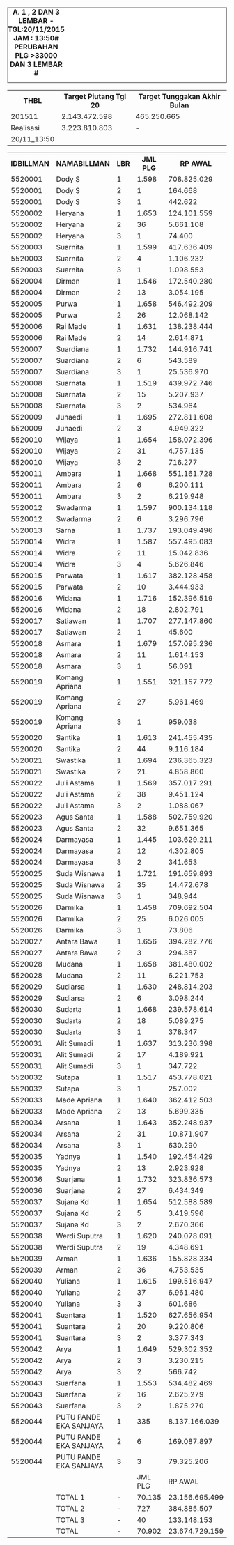 
<HTML>
<HEAD>
<META HTTP-EQUIV="Content-Type" CONTENT="text/html;charset=windows-1252">
<TITLE>MONITOR LEMBAR BILLMAN NOPEMBER 2015 - RAYON GIANYAR</TITLE> 


</HEAD>
<BODY>
<TABLE BORDER=1 BGCOLOR=#ffffff CELLSPACING=0><FONT FACE="Segoe UI" COLOR=#000000><CAPTION><B>A. 1 , 2 DAN 3 LEMBAR  - TGL:20/11/2015 JAM : 13:50# PERUBAHAN PLG >33000 DAN 3 LEMBAR #</B></CAPTION></FONT>

<table><tbody><tr><th>THBL</th><th>Target Piutang Tgl 20</th><th>Target Tunggakan Akhir Bulan</th></tr><tr><td>201511</td><td>2.143.472.598</td><td>465.250.665</td></tr><tr><td>Realisasi</td><td>3.223.810.803</td><td>-</td></tr><tr><td>20/11_13:50</td><td> </td><td> </td></tr></tbody></table>

<table><tbody><tr><th>IDBILLMAN</th><th>NAMABILLMAN</th><th>LBR</th><th> JML PLG </th><th> RP AWAL </th><th>TGL AKHIR</th><th>LBR</th><th> AKHIR PLG </th><th> AKHIR RP </th><th> - </th><th>LNS PLG</th><th>LNS RP</th><th>% LBR</th><th>% RP</th><th> - </th><th>TGL</th><th>LBR</th><th> PLG </th><th> RP </th><th> - </th><th>LNS PLG</th><th>LNS RP</th><th>% LBR</th><th>% RP</th><th> - </th><th> TGL</th><th>L</th><th> PLG </th><th> RP </th><th>SEGEL</th><th>DTNG</th><th>% LBR</th><th>% RP</th></tr><tr><td>5520001</td><td>Dody S</td><td>1</td><td> 1.598 </td><td> 708.825.029 </td><td>20/11_13:50</td><td>1</td><td>245</td><td> 51.831.748 </td><td> - </td><td> 171 </td><td> 90.549.324 </td><td>-84,67%</td><td>-92,69%</td><td> - </td><td>20/11_06:45</td><td>1</td><td> 416 </td><td> 142.381.072 </td><td> - </td><td> 123 </td><td> 43.505.571 </td><td>-73,97%</td><td>-79,91%</td><td> - </td><td>19/11_19:20</td><td>1</td><td> 539 </td><td> 185.886.643 </td><td> </td><td> </td><td>-66,27%</td><td>-73,78%</td></tr><tr><td>5520001</td><td>Dody S</td><td>2</td><td> 1 </td><td> 164.668 </td><td>20/11_13:50</td><td>2</td><td>1</td><td> 164.668 </td><td> - </td><td> - </td><td> - </td><td>0,00%</td><td>0,00%</td><td> - </td><td>20/11_06:45</td><td>2</td><td> 1 </td><td> 164.668 </td><td> - </td><td> - </td><td> - </td><td>0,00%</td><td>0,00%</td><td> - </td><td>19/11_19:20</td><td>2</td><td> 1 </td><td> 164.668 </td><td> </td><td>1</td><td>0,00%</td><td>0,00%</td></tr><tr><td>5520001</td><td>Dody S</td><td>3</td><td> 1 </td><td> 442.622 </td><td>20/11_13:50</td><td>3</td><td>1</td><td> 442.622 </td><td> - </td><td> - </td><td> - </td><td>0,00%</td><td>0,00%</td><td> - </td><td>20/11_06:45</td><td>3</td><td> 1 </td><td> 442.622 </td><td> - </td><td> - </td><td> - </td><td>0,00%</td><td>0,00%</td><td> - </td><td>19/11_19:20</td><td>3</td><td> 1 </td><td> 442.622 </td><td> </td><td> </td><td>0,00%</td><td>0,00%</td></tr><tr><td>5520002</td><td>Heryana</td><td>1</td><td> 1.653 </td><td> 124.101.559 </td><td>20/11_13:50</td><td>1</td><td>308</td><td> 26.674.521 </td><td> - </td><td> 104 </td><td> 7.490.115 </td><td>-81,37%</td><td>-78,51%</td><td> - </td><td>20/11_06:45</td><td>1</td><td> 412 </td><td> 34.164.636 </td><td> - </td><td> 8 </td><td> 533.080 </td><td>-75,08%</td><td>-72,47%</td><td> - </td><td>19/11_19:20</td><td>1</td><td> 420 </td><td> 34.697.716 </td><td> </td><td> </td><td>-74,59%</td><td>-72,04%</td></tr><tr><td>5520002</td><td>Heryana</td><td>2</td><td> 36 </td><td> 5.661.108 </td><td>20/11_13:50</td><td>2</td><td>15</td><td> 3.226.171 </td><td> - </td><td> 7 </td><td> 840.155 </td><td>-58,33%</td><td>-43,01%</td><td> - </td><td>20/11_06:45</td><td>2</td><td> 22 </td><td> 4.066.326 </td><td> - </td><td> - </td><td> - </td><td>-38,89%</td><td>-28,17%</td><td> - </td><td>19/11_19:20</td><td>2</td><td> 22 </td><td> 4.066.326 </td><td> </td><td> </td><td>-38,89%</td><td>-28,17%</td></tr><tr><td>5520002</td><td>Heryana</td><td>3</td><td> 1 </td><td> 74.400 </td><td>20/11_13:50</td><td>3</td><td>1</td><td> 74.400 </td><td> - </td><td> - </td><td> - </td><td>0,00%</td><td>0,00%</td><td> - </td><td>20/11_06:45</td><td>3</td><td> 1 </td><td> 74.400 </td><td> - </td><td> - </td><td> - </td><td>0,00%</td><td>0,00%</td><td> - </td><td>19/11_19:20</td><td>3</td><td> 1 </td><td> 74.400 </td><td> </td><td> </td><td>0,00%</td><td>0,00%</td></tr><tr><td>5520003</td><td>Suarnita</td><td>1</td><td> 1.599 </td><td> 417.636.409 </td><td>20/11_13:50</td><td>1</td><td>197</td><td> 41.053.924 </td><td> - </td><td> 65 </td><td> 24.606.827 </td><td>-87,68%</td><td>-90,17%</td><td> - </td><td>20/11_06:45</td><td>1</td><td> 262 </td><td> 65.660.751 </td><td> - </td><td> 3 </td><td> 1.804.904 </td><td>-83,61%</td><td>-84,28%</td><td> - </td><td>19/11_19:20</td><td>1</td><td> 265 </td><td> 67.465.655 </td><td> </td><td> </td><td>-83,43%</td><td>-83,85%</td></tr><tr><td>5520003</td><td>Suarnita</td><td>2</td><td> 4 </td><td> 1.106.232 </td><td>20/11_13:50</td><td>2</td><td>4</td><td> 1.106.232 </td><td> - </td><td> - </td><td> - </td><td>0,00%</td><td>0,00%</td><td> - </td><td>20/11_06:45</td><td>2</td><td> 4 </td><td> 1.106.232 </td><td> - </td><td> - </td><td> - </td><td>0,00%</td><td>0,00%</td><td> - </td><td>19/11_19:20</td><td>2</td><td> 4 </td><td> 1.106.232 </td><td> </td><td> </td><td>0,00%</td><td>0,00%</td></tr><tr><td>5520003</td><td>Suarnita</td><td>3</td><td> 1 </td><td> 1.098.553 </td><td>20/11_13:50</td><td>3</td><td>1</td><td> 1.098.553 </td><td> - </td><td> - </td><td> - </td><td>0,00%</td><td>0,00%</td><td> - </td><td>20/11_06:45</td><td>3</td><td> 1 </td><td> 1.098.553 </td><td> - </td><td> - </td><td> - </td><td>0,00%</td><td>0,00%</td><td> - </td><td>19/11_19:20</td><td>3</td><td> 1 </td><td> 1.098.553 </td><td> </td><td> </td><td>0,00%</td><td>0,00%</td></tr><tr><td>5520004</td><td>Dirman</td><td>1</td><td> 1.546 </td><td> 172.540.280 </td><td>20/11_13:50</td><td>1</td><td>128</td><td> 19.597.269 </td><td> - </td><td> 661 </td><td> 36.751.349 </td><td>-91,72%</td><td>-88,64%</td><td> - </td><td>20/11_06:45</td><td>1</td><td> 789 </td><td> 56.348.618 </td><td> - </td><td> 2 </td><td> 1.085.202 </td><td>-48,97%</td><td>-67,34%</td><td> - </td><td>19/11_19:20</td><td>1</td><td> 791 </td><td> 57.433.820 </td><td> </td><td> </td><td>-48,84%</td><td>-66,71%</td></tr><tr><td>5520004</td><td>Dirman</td><td>2</td><td> 13 </td><td> 3.054.195 </td><td>20/11_13:50</td><td>2</td><td>8</td><td> 1.405.957 </td><td> - </td><td> - </td><td> - </td><td>-38,46%</td><td>-53,97%</td><td> - </td><td>20/11_06:45</td><td>2</td><td> 8 </td><td> 1.405.957 </td><td> - </td><td> 2 </td><td> 985.244 </td><td>-38,46%</td><td>-53,97%</td><td> - </td><td>19/11_19:20</td><td>2</td><td> 10 </td><td> 2.391.201 </td><td> </td><td> </td><td>-23,08%</td><td>-21,71%</td></tr><tr><td>5520005</td><td>Purwa</td><td>1</td><td> 1.658 </td><td> 546.492.209 </td><td>20/11_13:50</td><td>1</td><td>283</td><td> 48.521.169 </td><td> - </td><td> 103 </td><td> 23.344.917 </td><td>-82,93%</td><td>-91,12%</td><td> - </td><td>20/11_06:45</td><td>1</td><td> 386 </td><td> 71.866.086 </td><td> - </td><td> 13 </td><td> 3.439.245 </td><td>-76,72%</td><td>-86,85%</td><td> - </td><td>19/11_19:20</td><td>1</td><td> 399 </td><td> 75.305.331 </td><td> </td><td> </td><td>-75,93%</td><td>-86,22%</td></tr><tr><td>5520005</td><td>Purwa</td><td>2</td><td> 26 </td><td> 12.068.142 </td><td>20/11_13:50</td><td>2</td><td>21</td><td> 11.467.449 </td><td> - </td><td> 3 </td><td> 406.697 </td><td>-19,23%</td><td>-4,98%</td><td> - </td><td>20/11_06:45</td><td>2</td><td> 24 </td><td> 11.874.146 </td><td> - </td><td> - </td><td> - </td><td>-7,69%</td><td>-1,61%</td><td> - </td><td>19/11_19:20</td><td>2</td><td> 24 </td><td> 11.874.146 </td><td> </td><td> </td><td>-7,69%</td><td>-1,61%</td></tr><tr><td>5520006</td><td>Rai Made</td><td>1</td><td> 1.631 </td><td> 138.238.444 </td><td>20/11_13:50</td><td>1</td><td>295</td><td> 24.147.693 </td><td> - </td><td> 231 </td><td> 13.084.335 </td><td>-81,91%</td><td>-82,53%</td><td> - </td><td>20/11_06:45</td><td>1</td><td> 526 </td><td> 37.232.028 </td><td> - </td><td> 6 </td><td> 1.226.435 </td><td>-67,75%</td><td>-73,07%</td><td> - </td><td>19/11_19:20</td><td>1</td><td> 532 </td><td> 38.458.463 </td><td> </td><td> </td><td>-67,38%</td><td>-72,18%</td></tr><tr><td>5520006</td><td>Rai Made</td><td>2</td><td> 14 </td><td> 2.614.871 </td><td>20/11_13:50</td><td>2</td><td>8</td><td> 1.358.360 </td><td> - </td><td> 5 </td><td> 1.212.627 </td><td>-42,86%</td><td>-48,05%</td><td> - </td><td>20/11_06:45</td><td>2</td><td> 13 </td><td> 2.570.987 </td><td> - </td><td> - </td><td> - </td><td>-7,14%</td><td>-1,68%</td><td> - </td><td>19/11_19:20</td><td>2</td><td> 13 </td><td> 2.570.987 </td><td> </td><td> </td><td>-7,14%</td><td>-1,68%</td></tr><tr><td>5520007</td><td>Suardiana</td><td>1</td><td> 1.732 </td><td> 144.916.741 </td><td>20/11_13:50</td><td>1</td><td>294</td><td> 27.406.854 </td><td> - </td><td> 227 </td><td> 24.799.491 </td><td>-83,03%</td><td>-81,09%</td><td> - </td><td>20/11_06:45</td><td>1</td><td> 521 </td><td> 52.206.345 </td><td> - </td><td> 5 </td><td> 356.318 </td><td>-69,92%</td><td>-63,97%</td><td> - </td><td>19/11_19:20</td><td>1</td><td> 526 </td><td> 52.562.663 </td><td> </td><td> </td><td>-69,63%</td><td>-63,73%</td></tr><tr><td>5520007</td><td>Suardiana</td><td>2</td><td> 6 </td><td> 543.589 </td><td>20/11_13:50</td><td>2</td><td>3</td><td> 280.008 </td><td> - </td><td> - </td><td> - </td><td>-50,00%</td><td>-48,49%</td><td> - </td><td>20/11_06:45</td><td>2</td><td> 3 </td><td> 280.008 </td><td> - </td><td> - </td><td> - </td><td>-50,00%</td><td>-48,49%</td><td> - </td><td>19/11_19:20</td><td>2</td><td> 3 </td><td> 280.008 </td><td> </td><td>3</td><td>-50,00%</td><td>-48,49%</td></tr><tr><td>5520007</td><td>Suardiana</td><td>3</td><td> 1 </td><td> 25.536.970 </td><td>20/11_13:50</td><td>3</td><td>1</td><td> 25.536.970 </td><td> - </td><td> - </td><td> - </td><td>0,00%</td><td>0,00%</td><td> - </td><td>20/11_06:45</td><td>3</td><td> 1 </td><td> 25.536.970 </td><td> - </td><td> - </td><td> - </td><td>0,00%</td><td>0,00%</td><td> - </td><td>19/11_19:20</td><td>3</td><td> 1 </td><td> 25.536.970 </td><td> </td><td> </td><td>0,00%</td><td>0,00%</td></tr><tr><td>5520008</td><td>Suarnata</td><td>1</td><td> 1.519 </td><td> 439.972.746 </td><td>20/11_13:50</td><td>1</td><td>243</td><td> 78.067.731 </td><td> - </td><td> 74 </td><td> 13.980.294 </td><td>-84,00%</td><td>-82,26%</td><td> - </td><td>20/11_06:45</td><td>1</td><td> 317 </td><td> 92.048.025 </td><td> - </td><td> 12 </td><td> 12.474.453 </td><td>-79,13%</td><td>-79,08%</td><td> - </td><td>19/11_19:20</td><td>1</td><td> 329 </td><td> 104.522.478 </td><td> </td><td> </td><td>-78,34%</td><td>-76,24%</td></tr><tr><td>5520008</td><td>Suarnata</td><td>2</td><td> 15 </td><td> 5.207.937 </td><td>20/11_13:50</td><td>2</td><td>9</td><td> 3.582.291 </td><td> - </td><td> 4 </td><td> 1.306.808 </td><td>-40,00%</td><td>-31,21%</td><td> - </td><td>20/11_06:45</td><td>2</td><td> 13 </td><td> 4.889.099 </td><td> - </td><td> - </td><td> - </td><td>-13,33%</td><td>-6,12%</td><td> - </td><td>19/11_19:20</td><td>2</td><td> 13 </td><td> 4.889.099 </td><td> </td><td>4</td><td>-13,33%</td><td>-6,12%</td></tr><tr><td>5520008</td><td>Suarnata</td><td>3</td><td> 2 </td><td> 534.964 </td><td>20/11_13:50</td><td>3</td><td>2</td><td> 534.964 </td><td> - </td><td> - </td><td> - </td><td>0,00%</td><td>0,00%</td><td> - </td><td>20/11_06:45</td><td>3</td><td> 2 </td><td> 534.964 </td><td> - </td><td> - </td><td> - </td><td>0,00%</td><td>0,00%</td><td> - </td><td>19/11_19:20</td><td>3</td><td> 2 </td><td> 534.964 </td><td> </td><td> </td><td>0,00%</td><td>0,00%</td></tr><tr><td>5520009</td><td>Junaedi</td><td>1</td><td> 1.695 </td><td> 272.811.608 </td><td>20/11_13:50</td><td>1</td><td>341</td><td> 61.770.753 </td><td> - </td><td> 218 </td><td> 31.373.555 </td><td>-79,88%</td><td>-77,36%</td><td> - </td><td>20/11_06:45</td><td>1</td><td> 559 </td><td> 93.144.308 </td><td> - </td><td> 11 </td><td> 1.359.470 </td><td>-67,02%</td><td>-65,86%</td><td> - </td><td>19/11_19:20</td><td>1</td><td> 570 </td><td> 94.503.778 </td><td> </td><td> </td><td>-66,37%</td><td>-65,36%</td></tr><tr><td>5520009</td><td>Junaedi</td><td>2</td><td> 3 </td><td> 4.949.322 </td><td>20/11_13:50</td><td>2</td><td>3</td><td> 4.949.322 </td><td> - </td><td> - </td><td> - </td><td>0,00%</td><td>0,00%</td><td> - </td><td>20/11_06:45</td><td>2</td><td> 3 </td><td> 4.949.322 </td><td> - </td><td> - </td><td> - </td><td>0,00%</td><td>0,00%</td><td> - </td><td>19/11_19:20</td><td>2</td><td> 3 </td><td> 4.949.322 </td><td> </td><td> </td><td>0,00%</td><td>0,00%</td></tr><tr><td>5520010</td><td>Wijaya</td><td>1</td><td> 1.654 </td><td> 158.072.396 </td><td>20/11_13:50</td><td>1</td><td>444</td><td> 32.913.666 </td><td> - </td><td> 206 </td><td> 13.534.774 </td><td>-73,16%</td><td>-79,18%</td><td> - </td><td>20/11_06:45</td><td>1</td><td> 650 </td><td> 46.448.440 </td><td> - </td><td> 21 </td><td> 792.333 </td><td>-60,70%</td><td>-70,62%</td><td> - </td><td>19/11_19:20</td><td>1</td><td> 671 </td><td> 47.240.773 </td><td> </td><td> </td><td>-59,43%</td><td>-70,11%</td></tr><tr><td>5520010</td><td>Wijaya</td><td>2</td><td> 31 </td><td> 4.757.135 </td><td>20/11_13:50</td><td>2</td><td>24</td><td> 3.931.157 </td><td> - </td><td> 4 </td><td> 280.857 </td><td>-22,58%</td><td>-17,36%</td><td> - </td><td>20/11_06:45</td><td>2</td><td> 28 </td><td> 4.212.014 </td><td> - </td><td> - </td><td> - </td><td>-9,68%</td><td>-11,46%</td><td> - </td><td>19/11_19:20</td><td>2</td><td> 28 </td><td> 4.212.014 </td><td> </td><td> </td><td>-9,68%</td><td>-11,46%</td></tr><tr><td>5520010</td><td>Wijaya</td><td>3</td><td> 2 </td><td> 716.277 </td><td>20/11_13:50</td><td>3</td><td>1</td><td> 93.705 </td><td> - </td><td> - </td><td> - </td><td>-50,00%</td><td>-86,92%</td><td> - </td><td>20/11_06:45</td><td>3</td><td> 1 </td><td> 93.705 </td><td> - </td><td> - </td><td> - </td><td>-50,00%</td><td>-86,92%</td><td> - </td><td>19/11_19:20</td><td>3</td><td> 1 </td><td> 93.705 </td><td> </td><td> </td><td>-50,00%</td><td>-86,92%</td></tr><tr><td>5520011</td><td>Ambara</td><td>1</td><td> 1.668 </td><td> 551.161.728 </td><td>20/11_13:50</td><td>1</td><td>446</td><td> 77.388.991 </td><td> - </td><td> 130 </td><td> 39.744.466 </td><td>-73,26%</td><td>-85,96%</td><td> - </td><td>20/11_06:45</td><td>1</td><td> 576 </td><td> 117.133.457 </td><td> - </td><td> 21 </td><td> 23.820.862 </td><td>-65,47%</td><td>-78,75%</td><td> - </td><td>19/11_19:20</td><td>1</td><td> 597 </td><td> 140.954.319 </td><td> </td><td> </td><td>-64,21%</td><td>-74,43%</td></tr><tr><td>5520011</td><td>Ambara</td><td>2</td><td> 6 </td><td> 6.200.111 </td><td>20/11_13:50</td><td>2</td><td>6</td><td> 6.200.111 </td><td> - </td><td> - </td><td> - </td><td>0,00%</td><td>0,00%</td><td> - </td><td>20/11_06:45</td><td>2</td><td> 6 </td><td> 6.200.111 </td><td> - </td><td> - </td><td> - </td><td>0,00%</td><td>0,00%</td><td> - </td><td>19/11_19:20</td><td>2</td><td> 6 </td><td> 6.200.111 </td><td> </td><td>5</td><td>0,00%</td><td>0,00%</td></tr><tr><td>5520011</td><td>Ambara</td><td>3</td><td> 2 </td><td> 6.219.948 </td><td>20/11_13:50</td><td>3</td><td>2</td><td> 6.219.948 </td><td> - </td><td> - </td><td> - </td><td>0,00%</td><td>0,00%</td><td> - </td><td>20/11_06:45</td><td>3</td><td> 2 </td><td> 6.219.948 </td><td> - </td><td> - </td><td> - </td><td>0,00%</td><td>0,00%</td><td> - </td><td>19/11_19:20</td><td>3</td><td> 2 </td><td> 6.219.948 </td><td> </td><td> </td><td>0,00%</td><td>0,00%</td></tr><tr><td>5520012</td><td>Swadarma</td><td>1</td><td> 1.597 </td><td> 900.134.118 </td><td>20/11_13:50</td><td>1</td><td>225</td><td> 121.379.131 </td><td> - </td><td> 134 </td><td> 71.815.710 </td><td>-85,91%</td><td>-86,52%</td><td> - </td><td>20/11_06:45</td><td>1</td><td> 359 </td><td> 193.194.841 </td><td> - </td><td> 9 </td><td> 3.107.432 </td><td>-77,52%</td><td>-78,54%</td><td> - </td><td>19/11_19:20</td><td>1</td><td> 368 </td><td> 196.302.273 </td><td> </td><td> </td><td>-76,96%</td><td>-78,19%</td></tr><tr><td>5520012</td><td>Swadarma</td><td>2</td><td> 6 </td><td> 3.296.796 </td><td>20/11_13:50</td><td>2</td><td>5</td><td> 3.176.286 </td><td> - </td><td> - </td><td> - </td><td>-16,67%</td><td>-3,66%</td><td> - </td><td>20/11_06:45</td><td>2</td><td> 5 </td><td> 3.176.286 </td><td> - </td><td> - </td><td> - </td><td>-16,67%</td><td>-3,66%</td><td> - </td><td>19/11_19:20</td><td>2</td><td> 5 </td><td> 3.176.286 </td><td>1</td><td>4</td><td>-16,67%</td><td>-3,66%</td></tr><tr><td>5520013</td><td>Sarna</td><td>1</td><td> 1.737 </td><td> 193.049.496 </td><td>20/11_13:50</td><td>1</td><td>273</td><td> 34.549.188 </td><td> - </td><td> 163 </td><td> 19.592.689 </td><td>-84,28%</td><td>-82,10%</td><td> - </td><td>20/11_06:45</td><td>1</td><td> 436 </td><td> 54.141.877 </td><td> - </td><td> 12 </td><td> 936.597 </td><td>-74,90%</td><td>-71,95%</td><td> - </td><td>19/11_19:20</td><td>1</td><td> 448 </td><td> 55.078.474 </td><td> </td><td> </td><td>-74,21%</td><td>-71,47%</td></tr><tr><td>5520014</td><td>Widra</td><td>1</td><td> 1.587 </td><td> 557.495.083 </td><td>20/11_13:50</td><td>1</td><td>450</td><td> 113.650.219 </td><td> - </td><td> 108 </td><td> 48.704.731 </td><td>-71,64%</td><td>-79,61%</td><td> - </td><td>20/11_06:45</td><td>1</td><td> 558 </td><td> 162.354.950 </td><td> - </td><td> 17 </td><td> 28.612.497 </td><td>-64,84%</td><td>-70,88%</td><td> - </td><td>19/11_19:20</td><td>1</td><td> 575 </td><td> 190.967.447 </td><td> </td><td> </td><td>-63,77%</td><td>-65,75%</td></tr><tr><td>5520014</td><td>Widra</td><td>2</td><td> 11 </td><td> 15.042.836 </td><td>20/11_13:50</td><td>2</td><td>11</td><td> 15.042.836 </td><td> - </td><td> - </td><td> - </td><td>0,00%</td><td>0,00%</td><td> - </td><td>20/11_06:45</td><td>2</td><td> 11 </td><td> 15.042.836 </td><td> - </td><td> - </td><td> - </td><td>0,00%</td><td>0,00%</td><td> - </td><td>19/11_19:20</td><td>2</td><td> 11 </td><td> 15.042.836 </td><td> </td><td> </td><td>0,00%</td><td>0,00%</td></tr><tr><td>5520014</td><td>Widra</td><td>3</td><td> 4 </td><td> 5.626.846 </td><td>20/11_13:50</td><td>3</td><td>2</td><td> 1.780.428 </td><td> - </td><td> 1 </td><td> 3.519.320 </td><td>-50,00%</td><td>-68,36%</td><td> - </td><td>20/11_06:45</td><td>3</td><td> 3 </td><td> 5.299.748 </td><td> - </td><td> - </td><td> - </td><td>-25,00%</td><td>-5,81%</td><td> - </td><td>19/11_19:20</td><td>3</td><td> 3 </td><td> 5.299.748 </td><td> </td><td> </td><td>-25,00%</td><td>-5,81%</td></tr><tr><td>5520015</td><td>Parwata</td><td>1</td><td> 1.617 </td><td> 382.128.458 </td><td>20/11_13:50</td><td>1</td><td>299</td><td> 64.561.993 </td><td> - </td><td> 113 </td><td> 25.054.307 </td><td>-81,51%</td><td>-83,10%</td><td> - </td><td>20/11_06:45</td><td>1</td><td> 412 </td><td> 89.616.300 </td><td> - </td><td> 6 </td><td> 6.029.535 </td><td>-74,52%</td><td>-76,55%</td><td> - </td><td>19/11_19:20</td><td>1</td><td> 418 </td><td> 95.645.835 </td><td> </td><td> </td><td>-74,15%</td><td>-74,97%</td></tr><tr><td>5520015</td><td>Parwata</td><td>2</td><td> 10 </td><td> 3.444.933 </td><td>20/11_13:50</td><td>2</td><td>7</td><td> 3.041.502 </td><td> - </td><td> 1 </td><td> 199.909 </td><td>-30,00%</td><td>-11,71%</td><td> - </td><td>20/11_06:45</td><td>2</td><td> 8 </td><td> 3.241.411 </td><td> - </td><td> - </td><td> - </td><td>-20,00%</td><td>-5,91%</td><td> - </td><td>19/11_19:20</td><td>2</td><td> 8 </td><td> 3.241.411 </td><td> </td><td> </td><td>-20,00%</td><td>-5,91%</td></tr><tr><td>5520016</td><td>Widana</td><td>1</td><td> 1.716 </td><td> 152.396.519 </td><td>20/11_13:50</td><td>1</td><td>315</td><td> 24.123.669 </td><td> - </td><td> 275 </td><td> 18.425.773 </td><td>-81,64%</td><td>-84,17%</td><td> - </td><td>20/11_06:45</td><td>1</td><td> 590 </td><td> 42.549.442 </td><td> - </td><td> - </td><td> - </td><td>-65,62%</td><td>-72,08%</td><td> - </td><td>19/11_19:20</td><td>1</td><td> 590 </td><td> 42.549.442 </td><td> </td><td> </td><td>-65,62%</td><td>-72,08%</td></tr><tr><td>5520016</td><td>Widana</td><td>2</td><td> 18 </td><td> 2.802.791 </td><td>20/11_13:50</td><td>2</td><td>13</td><td> 1.562.983 </td><td> - </td><td> 3 </td><td> 1.120.854 </td><td>-27,78%</td><td>-44,23%</td><td> - </td><td>20/11_06:45</td><td>2</td><td> 16 </td><td> 2.683.837 </td><td> - </td><td> - </td><td> - </td><td>-11,11%</td><td>-4,24%</td><td> - </td><td>19/11_19:20</td><td>2</td><td> 16 </td><td> 2.683.837 </td><td> </td><td>3</td><td>-11,11%</td><td>-4,24%</td></tr><tr><td>5520017</td><td>Satiawan</td><td>1</td><td> 1.707 </td><td> 277.147.860 </td><td>20/11_13:50</td><td>1</td><td>190</td><td> 39.163.945 </td><td> - </td><td> 326 </td><td> 47.069.864 </td><td>-88,87%</td><td>-85,87%</td><td> - </td><td>20/11_06:45</td><td>1</td><td> 516 </td><td> 86.233.809 </td><td> - </td><td> 9 </td><td> 18.993.486 </td><td>-69,77%</td><td>-68,89%</td><td> - </td><td>19/11_19:20</td><td>1</td><td> 525 </td><td> 105.227.295 </td><td> </td><td> </td><td>-69,24%</td><td>-62,03%</td></tr><tr><td>5520017</td><td>Satiawan</td><td>2</td><td> 1 </td><td> 45.600 </td><td>20/11_13:50</td><td>2</td><td>1</td><td> 45.600 </td><td> - </td><td> - </td><td> - </td><td>0,00%</td><td>0,00%</td><td> - </td><td>20/11_06:45</td><td>2</td><td> 1 </td><td> 45.600 </td><td> - </td><td> - </td><td> - </td><td>0,00%</td><td>0,00%</td><td> - </td><td>19/11_19:20</td><td>2</td><td> 1 </td><td> 45.600 </td><td> </td><td>1</td><td>0,00%</td><td>0,00%</td></tr><tr><td>5520018</td><td>Asmara</td><td>1</td><td> 1.679 </td><td> 157.095.236 </td><td>20/11_13:50</td><td>1</td><td>292</td><td> 30.253.683 </td><td> - </td><td> 128 </td><td> 11.697.847 </td><td>-82,61%</td><td>-80,74%</td><td> - </td><td>20/11_06:45</td><td>1</td><td> 420 </td><td> 41.951.530 </td><td> - </td><td> 1 </td><td> 61.017 </td><td>-74,99%</td><td>-73,30%</td><td> - </td><td>19/11_19:20</td><td>1</td><td> 421 </td><td> 42.012.547 </td><td> </td><td> </td><td>-74,93%</td><td>-73,26%</td></tr><tr><td>5520018</td><td>Asmara</td><td>2</td><td> 11 </td><td> 1.614.153 </td><td>20/11_13:50</td><td>2</td><td>6</td><td> 651.953 </td><td> - </td><td> - </td><td> - </td><td>-45,45%</td><td>-59,61%</td><td> - </td><td>20/11_06:45</td><td>2</td><td> 6 </td><td> 651.953 </td><td> - </td><td> - </td><td> - </td><td>-45,45%</td><td>-59,61%</td><td> - </td><td>19/11_19:20</td><td>2</td><td> 6 </td><td> 651.953 </td><td> </td><td> </td><td>-45,45%</td><td>-59,61%</td></tr><tr><td>5520018</td><td>Asmara</td><td>3</td><td> 1 </td><td> 56.091 </td><td>20/11_13:50</td><td>3</td><td>1</td><td> 56.091 </td><td> - </td><td> - </td><td> - </td><td>0,00%</td><td>0,00%</td><td> - </td><td>20/11_06:45</td><td>3</td><td> 1 </td><td> 56.091 </td><td> - </td><td> - </td><td> - </td><td>0,00%</td><td>0,00%</td><td> - </td><td>19/11_19:20</td><td>3</td><td> 1 </td><td> 56.091 </td><td> </td><td> </td><td>0,00%</td><td>0,00%</td></tr><tr><td>5520019</td><td>Komang Apriana</td><td>1</td><td> 1.551 </td><td> 321.157.772 </td><td>20/11_13:50</td><td>1</td><td>376</td><td> 97.424.809 </td><td> - </td><td> 122 </td><td> 32.484.944 </td><td>-75,76%</td><td>-69,66%</td><td> - </td><td>20/11_06:45</td><td>1</td><td> 498 </td><td> 129.909.753 </td><td> - </td><td> 7 </td><td> 450.649 </td><td>-67,89%</td><td>-59,55%</td><td> - </td><td>19/11_19:20</td><td>1</td><td> 505 </td><td> 130.360.402 </td><td> </td><td> </td><td>-67,44%</td><td>-59,41%</td></tr><tr><td>5520019</td><td>Komang Apriana</td><td>2</td><td> 27 </td><td> 5.961.469 </td><td>20/11_13:50</td><td>2</td><td>16</td><td> 4.298.057 </td><td> - </td><td> 6 </td><td> 832.532 </td><td>-40,74%</td><td>-27,90%</td><td> - </td><td>20/11_06:45</td><td>2</td><td> 22 </td><td> 5.130.589 </td><td> - </td><td> - </td><td> - </td><td>-18,52%</td><td>-13,94%</td><td> - </td><td>19/11_19:20</td><td>2</td><td> 22 </td><td> 5.130.589 </td><td> </td><td> </td><td>-18,52%</td><td>-13,94%</td></tr><tr><td>5520019</td><td>Komang Apriana</td><td>3</td><td> 1 </td><td> 959.038 </td><td>20/11_13:50</td><td>3</td><td>1</td><td> 959.038 </td><td> - </td><td> - </td><td> - </td><td>0,00%</td><td>0,00%</td><td> - </td><td>20/11_06:45</td><td>3</td><td> 1 </td><td> 959.038 </td><td> - </td><td> - </td><td> - </td><td>0,00%</td><td>0,00%</td><td> - </td><td>19/11_19:20</td><td>3</td><td> 1 </td><td> 959.038 </td><td> </td><td> </td><td>0,00%</td><td>0,00%</td></tr><tr><td>5520020</td><td>Santika</td><td>1</td><td> 1.613 </td><td> 241.455.435 </td><td>20/11_13:50</td><td>1</td><td>312</td><td> 42.547.112 </td><td> - </td><td> 139 </td><td> 24.085.683 </td><td>-80,66%</td><td>-82,38%</td><td> - </td><td>20/11_06:45</td><td>1</td><td> 451 </td><td> 66.632.795 </td><td> - </td><td> 5 </td><td> 1.542.214 </td><td>-72,04%</td><td>-72,40%</td><td> - </td><td>19/11_19:20</td><td>1</td><td> 456 </td><td> 68.175.009 </td><td> </td><td> </td><td>-71,73%</td><td>-71,76%</td></tr><tr><td>5520020</td><td>Santika</td><td>2</td><td> 44 </td><td> 9.116.184 </td><td>20/11_13:50</td><td>2</td><td>31</td><td> 6.661.085 </td><td> - </td><td> 11 </td><td> 1.985.861 </td><td>-29,55%</td><td>-26,93%</td><td> - </td><td>20/11_06:45</td><td>2</td><td> 42 </td><td> 8.646.946 </td><td> - </td><td> - </td><td> - </td><td>-4,55%</td><td>-5,15%</td><td> - </td><td>19/11_19:20</td><td>2</td><td> 42 </td><td> 8.646.946 </td><td> </td><td> </td><td>-4,55%</td><td>-5,15%</td></tr><tr><td>5520021</td><td>Swastika</td><td>1</td><td> 1.694 </td><td> 236.365.323 </td><td>20/11_13:50</td><td>1</td><td>241</td><td> 31.183.051 </td><td> - </td><td> 126 </td><td> 18.282.987 </td><td>-85,77%</td><td>-86,81%</td><td> - </td><td>20/11_06:45</td><td>1</td><td> 367 </td><td> 49.466.038 </td><td> - </td><td> 7 </td><td> 1.149.764 </td><td>-78,34%</td><td>-79,07%</td><td> - </td><td>19/11_19:20</td><td>1</td><td> 374 </td><td> 50.615.802 </td><td> </td><td> </td><td>-77,92%</td><td>-78,59%</td></tr><tr><td>5520021</td><td>Swastika</td><td>2</td><td> 21 </td><td> 4.858.860 </td><td>20/11_13:50</td><td>2</td><td>17</td><td> 4.155.711 </td><td> - </td><td> 2 </td><td> 523.310 </td><td>-19,05%</td><td>-14,47%</td><td> - </td><td>20/11_06:45</td><td>2</td><td> 19 </td><td> 4.679.021 </td><td> - </td><td> - </td><td> - </td><td>-9,52%</td><td>-3,70%</td><td> - </td><td>19/11_19:20</td><td>2</td><td> 19 </td><td> 4.679.021 </td><td> </td><td> </td><td>-9,52%</td><td>-3,70%</td></tr><tr><td>5520022</td><td>Juli Astama</td><td>1</td><td> 1.569 </td><td> 357.017.291 </td><td>20/11_13:50</td><td>1</td><td>379</td><td> 48.453.678 </td><td> - </td><td> 219 </td><td> 57.882.721 </td><td>-75,84%</td><td>-86,43%</td><td> - </td><td>20/11_06:45</td><td>1</td><td> 598 </td><td> 106.336.399 </td><td> - </td><td> 12 </td><td> 30.080.482 </td><td>-61,89%</td><td>-70,22%</td><td> - </td><td>19/11_19:20</td><td>1</td><td> 610 </td><td> 136.416.881 </td><td> </td><td> </td><td>-61,12%</td><td>-61,79%</td></tr><tr><td>5520022</td><td>Juli Astama</td><td>2</td><td> 38 </td><td> 9.451.124 </td><td>20/11_13:50</td><td>2</td><td>22</td><td> 6.905.037 </td><td> - </td><td> 9 </td><td> 910.457 </td><td>-42,11%</td><td>-26,94%</td><td> - </td><td>20/11_06:45</td><td>2</td><td> 31 </td><td> 7.815.494 </td><td> - </td><td> - </td><td> - </td><td>-18,42%</td><td>-17,31%</td><td> - </td><td>19/11_19:20</td><td>2</td><td> 31 </td><td> 7.815.494 </td><td> </td><td> </td><td>-18,42%</td><td>-17,31%</td></tr><tr><td>5520022</td><td>Juli Astama</td><td>3</td><td> 2 </td><td> 1.088.067 </td><td>20/11_13:50</td><td>3</td><td>2</td><td> 1.088.067 </td><td> - </td><td> - </td><td> - </td><td>0,00%</td><td>0,00%</td><td> - </td><td>20/11_06:45</td><td>3</td><td> 2 </td><td> 1.088.067 </td><td> - </td><td> - </td><td> - </td><td>0,00%</td><td>0,00%</td><td> - </td><td>19/11_19:20</td><td>3</td><td> 2 </td><td> 1.088.067 </td><td> </td><td> </td><td>0,00%</td><td>0,00%</td></tr><tr><td>5520023</td><td>Agus Santa</td><td>1</td><td> 1.588 </td><td> 502.759.920 </td><td>20/11_13:50</td><td>1</td><td>398</td><td> 65.102.434 </td><td> - </td><td> 101 </td><td> 71.435.341 </td><td>-74,94%</td><td>-87,05%</td><td> - </td><td>20/11_06:45</td><td>1</td><td> 499 </td><td> 136.537.775 </td><td> - </td><td> 22 </td><td> 12.202.856 </td><td>-68,58%</td><td>-72,84%</td><td> - </td><td>19/11_19:20</td><td>1</td><td> 521 </td><td> 148.740.631 </td><td> </td><td> </td><td>-67,19%</td><td>-70,42%</td></tr><tr><td>5520023</td><td>Agus Santa</td><td>2</td><td> 32 </td><td> 9.651.365 </td><td>20/11_13:50</td><td>2</td><td>22</td><td> 7.466.729 </td><td> - </td><td> 3 </td><td> 416.957 </td><td>-31,25%</td><td>-22,64%</td><td> - </td><td>20/11_06:45</td><td>2</td><td> 25 </td><td> 7.883.686 </td><td> - </td><td> - </td><td> - </td><td>-21,88%</td><td>-18,32%</td><td> - </td><td>19/11_19:20</td><td>2</td><td> 25 </td><td> 7.883.686 </td><td>12</td><td>9</td><td>-21,88%</td><td>-18,32%</td></tr><tr><td>5520024</td><td>Darmayasa</td><td>1</td><td> 1.445 </td><td> 103.629.211 </td><td>20/11_13:50</td><td>1</td><td>492</td><td> 36.041.504 </td><td> - </td><td> 202 </td><td> 12.823.124 </td><td>-65,95%</td><td>-65,22%</td><td> - </td><td>20/11_06:45</td><td>1</td><td> 694 </td><td> 48.864.628 </td><td> - </td><td> 16 </td><td> 1.323.865 </td><td>-51,97%</td><td>-52,85%</td><td> - </td><td>19/11_19:20</td><td>1</td><td> 710 </td><td> 50.188.493 </td><td> </td><td> </td><td>-50,87%</td><td>-51,57%</td></tr><tr><td>5520024</td><td>Darmayasa</td><td>2</td><td> 12 </td><td> 4.302.805 </td><td>20/11_13:50</td><td>2</td><td>4</td><td> 439.802 </td><td> - </td><td> - </td><td> - </td><td>-66,67%</td><td>-89,78%</td><td> - </td><td>20/11_06:45</td><td>2</td><td> 4 </td><td> 439.802 </td><td> - </td><td> 2 </td><td> 406.621 </td><td>-66,67%</td><td>-89,78%</td><td> - </td><td>19/11_19:20</td><td>2</td><td> 6 </td><td> 846.423 </td><td> </td><td> </td><td>-50,00%</td><td>-80,33%</td></tr><tr><td>5520024</td><td>Darmayasa</td><td>3</td><td> 2 </td><td> 341.653 </td><td>20/11_13:50</td><td>3</td><td>1</td><td> 125.633 </td><td> - </td><td> - </td><td> - </td><td>-50,00%</td><td>-63,23%</td><td> - </td><td>20/11_06:45</td><td>3</td><td> 1 </td><td> 125.633 </td><td> - </td><td> - </td><td> - </td><td>-50,00%</td><td>-63,23%</td><td> - </td><td>19/11_19:20</td><td>3</td><td> 1 </td><td> 125.633 </td><td> </td><td> </td><td>-50,00%</td><td>-63,23%</td></tr><tr><td>5520025</td><td>Suda Wisnawa</td><td>1</td><td> 1.721 </td><td> 191.659.893 </td><td>20/11_13:50</td><td>1</td><td>457</td><td> 40.411.641 </td><td> - </td><td> 129 </td><td> 17.721.976 </td><td>-73,45%</td><td>-78,91%</td><td> - </td><td>20/11_06:45</td><td>1</td><td> 586 </td><td> 58.133.617 </td><td> - </td><td> - </td><td> - </td><td>-65,95%</td><td>-69,67%</td><td> - </td><td>19/11_19:20</td><td>1</td><td> 586 </td><td> 58.133.617 </td><td> </td><td> </td><td>-65,95%</td><td>-69,67%</td></tr><tr><td>5520025</td><td>Suda Wisnawa</td><td>2</td><td> 35 </td><td> 14.472.678 </td><td>20/11_13:50</td><td>2</td><td>32</td><td> 13.904.280 </td><td> - </td><td> 2 </td><td> 374.616 </td><td>-8,57%</td><td>-3,93%</td><td> - </td><td>20/11_06:45</td><td>2</td><td> 34 </td><td> 14.278.896 </td><td> - </td><td> - </td><td> - </td><td>-2,86%</td><td>-1,34%</td><td> - </td><td>19/11_19:20</td><td>2</td><td> 34 </td><td> 14.278.896 </td><td> </td><td> </td><td>-2,86%</td><td>-1,34%</td></tr><tr><td>5520025</td><td>Suda Wisnawa</td><td>3</td><td> 1 </td><td> 348.944 </td><td>20/11_13:50</td><td>3</td><td>1</td><td> 348.944 </td><td> - </td><td> - </td><td> - </td><td>0,00%</td><td>0,00%</td><td> - </td><td>20/11_06:45</td><td>3</td><td> 1 </td><td> 348.944 </td><td> - </td><td> - </td><td> - </td><td>0,00%</td><td>0,00%</td><td> - </td><td>19/11_19:20</td><td>3</td><td> 1 </td><td> 348.944 </td><td> </td><td> </td><td>0,00%</td><td>0,00%</td></tr><tr><td>5520026</td><td>Darmika</td><td>1</td><td> 1.458 </td><td> 709.692.504 </td><td>20/11_13:50</td><td>1</td><td>368</td><td> 84.886.911 </td><td> - </td><td> 154 </td><td> 44.697.742 </td><td>-74,76%</td><td>-88,04%</td><td> - </td><td>20/11_06:45</td><td>1</td><td> 522 </td><td> 129.584.653 </td><td> - </td><td> 7 </td><td> 7.591.018 </td><td>-64,20%</td><td>-81,74%</td><td> - </td><td>19/11_19:20</td><td>1</td><td> 529 </td><td> 137.175.671 </td><td> </td><td> </td><td>-63,72%</td><td>-80,67%</td></tr><tr><td>5520026</td><td>Darmika</td><td>2</td><td> 25 </td><td> 6.026.005 </td><td>20/11_13:50</td><td>2</td><td>21</td><td> 5.580.505 </td><td> - </td><td> 1 </td><td> 95.909 </td><td>-16,00%</td><td>-7,39%</td><td> - </td><td>20/11_06:45</td><td>2</td><td> 22 </td><td> 5.676.414 </td><td> - </td><td> - </td><td> - </td><td>-12,00%</td><td>-5,80%</td><td> - </td><td>19/11_19:20</td><td>2</td><td> 22 </td><td> 5.676.414 </td><td> </td><td> </td><td>-12,00%</td><td>-5,80%</td></tr><tr><td>5520026</td><td>Darmika</td><td>3</td><td> 1 </td><td> 73.806 </td><td>20/11_13:50</td><td>3</td><td>1</td><td> 73.806 </td><td> - </td><td> - </td><td> - </td><td>0,00%</td><td>0,00%</td><td> - </td><td>20/11_06:45</td><td>3</td><td> 1 </td><td> 73.806 </td><td> - </td><td> - </td><td> - </td><td>0,00%</td><td>0,00%</td><td> - </td><td>19/11_19:20</td><td>3</td><td> 1 </td><td> 73.806 </td><td> </td><td> </td><td>0,00%</td><td>0,00%</td></tr><tr><td>5520027</td><td>Antara Bawa</td><td>1</td><td> 1.656 </td><td> 394.282.776 </td><td>20/11_13:50</td><td>1</td><td>242</td><td> 42.002.750 </td><td> - </td><td> 164 </td><td> 29.322.772 </td><td>-85,39%</td><td>-89,35%</td><td> - </td><td>20/11_06:45</td><td>1</td><td> 406 </td><td> 71.325.522 </td><td> - </td><td> 4 </td><td> 1.589.909 </td><td>-75,48%</td><td>-81,91%</td><td> - </td><td>19/11_19:20</td><td>1</td><td> 410 </td><td> 72.915.431 </td><td> </td><td> </td><td>-75,24%</td><td>-81,51%</td></tr><tr><td>5520027</td><td>Antara Bawa</td><td>2</td><td> 3 </td><td> 294.387 </td><td>20/11_13:50</td><td>2</td><td>2</td><td> 62.490 </td><td> - </td><td> - </td><td> - </td><td>-33,33%</td><td>-78,77%</td><td> - </td><td>20/11_06:45</td><td>2</td><td> 2 </td><td> 62.490 </td><td> - </td><td> - </td><td> - </td><td>-33,33%</td><td>-78,77%</td><td> - </td><td>19/11_19:20</td><td>2</td><td> 2 </td><td> 62.490 </td><td> </td><td>2</td><td>-33,33%</td><td>-78,77%</td></tr><tr><td>5520028</td><td>Mudana</td><td>1</td><td> 1.658 </td><td> 381.480.002 </td><td>20/11_13:50</td><td>1</td><td>408</td><td> 94.752.591 </td><td> - </td><td> 137 </td><td> 29.066.404 </td><td>-75,39%</td><td>-75,16%</td><td> - </td><td>20/11_06:45</td><td>1</td><td> 545 </td><td> 123.818.995 </td><td> - </td><td> 15 </td><td> 3.721.793 </td><td>-67,13%</td><td>-67,54%</td><td> - </td><td>19/11_19:20</td><td>1</td><td> 560 </td><td> 127.540.788 </td><td> </td><td> </td><td>-66,22%</td><td>-66,57%</td></tr><tr><td>5520028</td><td>Mudana</td><td>2</td><td> 11 </td><td> 6.221.753 </td><td>20/11_13:50</td><td>2</td><td>7</td><td> 4.855.529 </td><td> - </td><td> 1 </td><td> 95.364 </td><td>-36,36%</td><td>-21,96%</td><td> - </td><td>20/11_06:45</td><td>2</td><td> 8 </td><td> 4.950.893 </td><td> - </td><td> 1 </td><td> 182.347 </td><td>-27,27%</td><td>-20,43%</td><td> - </td><td>19/11_19:20</td><td>2</td><td> 9 </td><td> 5.133.240 </td><td> </td><td>1</td><td>-18,18%</td><td>-17,50%</td></tr><tr><td>5520029</td><td>Sudiarsa</td><td>1</td><td> 1.630 </td><td> 248.814.203 </td><td>20/11_13:50</td><td>1</td><td>371</td><td> 46.565.862 </td><td> - </td><td> 113 </td><td> 27.242.911 </td><td>-77,24%</td><td>-81,28%</td><td> - </td><td>20/11_06:45</td><td>1</td><td> 484 </td><td> 73.808.773 </td><td> - </td><td> 74 </td><td> 7.121.398 </td><td>-70,31%</td><td>-70,34%</td><td> - </td><td>19/11_19:20</td><td>1</td><td> 558 </td><td> 80.930.171 </td><td> </td><td> </td><td>-65,77%</td><td>-67,47%</td></tr><tr><td>5520029</td><td>Sudiarsa</td><td>2</td><td> 6 </td><td> 3.098.244 </td><td>20/11_13:50</td><td>2</td><td>6</td><td> 3.098.244 </td><td> - </td><td> - </td><td> - </td><td>0,00%</td><td>0,00%</td><td> - </td><td>20/11_06:45</td><td>2</td><td> 6 </td><td> 3.098.244 </td><td> - </td><td> - </td><td> - </td><td>0,00%</td><td>0,00%</td><td> - </td><td>19/11_19:20</td><td>2</td><td> 6 </td><td> 3.098.244 </td><td> </td><td> </td><td>0,00%</td><td>0,00%</td></tr><tr><td>5520030</td><td>Sudarta</td><td>1</td><td> 1.668 </td><td> 239.578.614 </td><td>20/11_13:50</td><td>1</td><td>312</td><td> 47.885.241 </td><td> - </td><td> 78 </td><td> 14.544.775 </td><td>-81,29%</td><td>-80,01%</td><td> - </td><td>20/11_06:45</td><td>1</td><td> 390 </td><td> 62.430.016 </td><td> - </td><td> 10 </td><td> 2.145.182 </td><td>-76,62%</td><td>-73,94%</td><td> - </td><td>19/11_19:20</td><td>1</td><td> 400 </td><td> 64.575.198 </td><td> </td><td> </td><td>-76,02%</td><td>-73,05%</td></tr><tr><td>5520030</td><td>Sudarta</td><td>2</td><td> 18 </td><td> 5.089.275 </td><td>20/11_13:50</td><td>2</td><td>13</td><td> 4.286.137 </td><td> - </td><td> 1 </td><td> 372.922 </td><td>-27,78%</td><td>-15,78%</td><td> - </td><td>20/11_06:45</td><td>2</td><td> 14 </td><td> 4.659.059 </td><td> - </td><td> - </td><td> - </td><td>-22,22%</td><td>-8,45%</td><td> - </td><td>19/11_19:20</td><td>2</td><td> 14 </td><td> 4.659.059 </td><td> </td><td> </td><td>-22,22%</td><td>-8,45%</td></tr><tr><td>5520030</td><td>Sudarta</td><td>3</td><td> 1 </td><td> 378.347 </td><td>20/11_13:50</td><td>3</td><td>1</td><td> 378.347 </td><td> - </td><td> - </td><td> - </td><td>0,00%</td><td>0,00%</td><td> - </td><td>20/11_06:45</td><td>3</td><td> 1 </td><td> 378.347 </td><td> - </td><td> - </td><td> - </td><td>0,00%</td><td>0,00%</td><td> - </td><td>19/11_19:20</td><td>3</td><td> 1 </td><td> 378.347 </td><td> </td><td> </td><td>0,00%</td><td>0,00%</td></tr><tr><td>5520031</td><td>Alit Sumadi</td><td>1</td><td> 1.637 </td><td> 313.236.398 </td><td>20/11_13:50</td><td>1</td><td>400</td><td> 74.156.288 </td><td> - </td><td> 118 </td><td> 21.675.774 </td><td>-75,57%</td><td>-76,33%</td><td> - </td><td>20/11_06:45</td><td>1</td><td> 518 </td><td> 95.832.062 </td><td> - </td><td> 6 </td><td> 3.126.762 </td><td>-68,36%</td><td>-69,41%</td><td> - </td><td>19/11_19:20</td><td>1</td><td> 524 </td><td> 98.958.824 </td><td> </td><td> </td><td>-67,99%</td><td>-68,41%</td></tr><tr><td>5520031</td><td>Alit Sumadi</td><td>2</td><td> 17 </td><td> 4.189.921 </td><td>20/11_13:50</td><td>2</td><td>4</td><td> 2.280.148 </td><td> - </td><td> 1 </td><td> 138.380 </td><td>-76,47%</td><td>-45,58%</td><td> - </td><td>20/11_06:45</td><td>2</td><td> 5 </td><td> 2.418.528 </td><td> - </td><td> - </td><td> - </td><td>-70,59%</td><td>-42,28%</td><td> - </td><td>19/11_19:20</td><td>2</td><td> 5 </td><td> 2.418.528 </td><td> </td><td>2</td><td>-70,59%</td><td>-42,28%</td></tr><tr><td>5520031</td><td>Alit Sumadi</td><td>3</td><td> 1 </td><td> 347.722 </td><td>20/11_13:50</td><td>3</td><td>1</td><td> 347.722 </td><td> - </td><td> - </td><td> - </td><td>0,00%</td><td>0,00%</td><td> - </td><td>20/11_06:45</td><td>3</td><td> 1 </td><td> 347.722 </td><td> - </td><td> - </td><td> - </td><td>0,00%</td><td>0,00%</td><td> - </td><td>19/11_19:20</td><td>3</td><td> 1 </td><td> 347.722 </td><td> </td><td> </td><td>0,00%</td><td>0,00%</td></tr><tr><td>5520032</td><td>Sutapa</td><td>1</td><td> 1.517 </td><td> 453.778.021 </td><td>20/11_13:50</td><td>1</td><td>86</td><td> 36.663.669 </td><td> - </td><td> 77 </td><td> 61.337.200 </td><td>-94,33%</td><td>-91,92%</td><td> - </td><td>20/11_06:45</td><td>1</td><td> 163 </td><td> 98.000.869 </td><td> - </td><td> 12 </td><td> 25.712.686 </td><td>-89,26%</td><td>-78,40%</td><td> - </td><td>19/11_19:20</td><td>1</td><td> 175 </td><td> 123.713.555 </td><td> </td><td> </td><td>-88,46%</td><td>-72,74%</td></tr><tr><td>5520032</td><td>Sutapa</td><td>3</td><td> 1 </td><td> 257.002 </td><td>20/11_13:50</td><td>3</td><td>1</td><td> 257.002 </td><td> - </td><td> - </td><td> - </td><td>0,00%</td><td>0,00%</td><td> - </td><td>20/11_06:45</td><td>3</td><td> 1 </td><td> 257.002 </td><td> - </td><td> - </td><td> - </td><td>0,00%</td><td>0,00%</td><td> - </td><td>19/11_19:20</td><td>3</td><td> 1 </td><td> 257.002 </td><td> </td><td> </td><td>0,00%</td><td>0,00%</td></tr><tr><td>5520033</td><td>Made Apriana</td><td>1</td><td> 1.640 </td><td> 362.412.503 </td><td>20/11_13:50</td><td>1</td><td>299</td><td> 60.993.248 </td><td> - </td><td> 215 </td><td> 33.050.836 </td><td>-81,77%</td><td>-83,17%</td><td> - </td><td>20/11_06:45</td><td>1</td><td> 514 </td><td> 94.044.084 </td><td> - </td><td> 1 </td><td> 1.825.837 </td><td>-68,66%</td><td>-74,05%</td><td> - </td><td>19/11_19:20</td><td>1</td><td> 515 </td><td> 95.869.921 </td><td> </td><td> </td><td>-68,60%</td><td>-73,55%</td></tr><tr><td>5520033</td><td>Made Apriana</td><td>2</td><td> 13 </td><td> 5.699.335 </td><td>20/11_13:50</td><td>2</td><td>9</td><td> 4.676.105 </td><td> - </td><td> 3 </td><td> 898.600 </td><td>-30,77%</td><td>-17,95%</td><td> - </td><td>20/11_06:45</td><td>2</td><td> 12 </td><td> 5.574.705 </td><td> - </td><td> - </td><td> - </td><td>-7,69%</td><td>-2,19%</td><td> - </td><td>19/11_19:20</td><td>2</td><td> 12 </td><td> 5.574.705 </td><td> </td><td> </td><td>-7,69%</td><td>-2,19%</td></tr><tr><td>5520034</td><td>Arsana</td><td>1</td><td> 1.643 </td><td> 352.248.937 </td><td>20/11_13:50</td><td>1</td><td>522</td><td> 81.031.664 </td><td> - </td><td> 103 </td><td> 30.641.881 </td><td>-68,23%</td><td>-77,00%</td><td> - </td><td>20/11_06:45</td><td>1</td><td> 625 </td><td> 111.673.545 </td><td> - </td><td> 13 </td><td> 940.048 </td><td>-61,96%</td><td>-68,30%</td><td> - </td><td>19/11_19:20</td><td>1</td><td> 638 </td><td> 112.613.593 </td><td> </td><td> </td><td>-61,17%</td><td>-68,03%</td></tr><tr><td>5520034</td><td>Arsana</td><td>2</td><td> 31 </td><td> 10.871.907 </td><td>20/11_13:50</td><td>2</td><td>28</td><td> 10.424.698 </td><td> - </td><td> 1 </td><td> 150.222 </td><td>-9,68%</td><td>-4,11%</td><td> - </td><td>20/11_06:45</td><td>2</td><td> 29 </td><td> 10.574.920 </td><td> - </td><td> - </td><td> - </td><td>-6,45%</td><td>-2,73%</td><td> - </td><td>19/11_19:20</td><td>2</td><td> 29 </td><td> 10.574.920 </td><td> </td><td> </td><td>-6,45%</td><td>-2,73%</td></tr><tr><td>5520034</td><td>Arsana</td><td>3</td><td> 1 </td><td> 630.290 </td><td>-</td><td>3</td><td>0</td><td> - </td><td> - </td><td> 1 </td><td> 630.290 </td><td>-100,00%</td><td>-100,00%</td><td> - </td><td>20/11_06:45</td><td>3</td><td> 1 </td><td> 630.290 </td><td> - </td><td> - </td><td> - </td><td>0,00%</td><td>0,00%</td><td> - </td><td>19/11_19:20</td><td>3</td><td> 1 </td><td> 630.290 </td><td> </td><td> </td><td>0,00%</td><td>0,00%</td></tr><tr><td>5520035</td><td>Yadnya</td><td>1</td><td> 1.540 </td><td> 192.454.429 </td><td>20/11_13:50</td><td>1</td><td>244</td><td> 29.612.740 </td><td> - </td><td> 82 </td><td> 13.388.079 </td><td>-84,16%</td><td>-84,61%</td><td> - </td><td>20/11_06:45</td><td>1</td><td> 326 </td><td> 43.000.819 </td><td> - </td><td> - </td><td> - </td><td>-78,83%</td><td>-77,66%</td><td> - </td><td>19/11_19:20</td><td>1</td><td> 326 </td><td> 43.000.819 </td><td> </td><td> </td><td>-78,83%</td><td>-77,66%</td></tr><tr><td>5520035</td><td>Yadnya</td><td>2</td><td> 13 </td><td> 2.923.928 </td><td>20/11_13:50</td><td>2</td><td>5</td><td> 1.077.946 </td><td> - </td><td> 6 </td><td> 1.464.815 </td><td>-61,54%</td><td>-63,13%</td><td> - </td><td>20/11_06:45</td><td>2</td><td> 11 </td><td> 2.542.761 </td><td> - </td><td> 1 </td><td> 132.935 </td><td>-15,38%</td><td>-13,04%</td><td> - </td><td>19/11_19:20</td><td>2</td><td> 12 </td><td> 2.675.696 </td><td> </td><td> </td><td>-7,69%</td><td>-8,49%</td></tr><tr><td>5520036</td><td>Suarjana</td><td>1</td><td> 1.732 </td><td> 323.836.573 </td><td>20/11_13:50</td><td>1</td><td>329</td><td> 57.164.139 </td><td> - </td><td> 123 </td><td> 30.603.195 </td><td>-81,00%</td><td>-82,35%</td><td> - </td><td>20/11_06:45</td><td>1</td><td> 452 </td><td> 87.767.334 </td><td> - </td><td> 18 </td><td> 4.667.363 </td><td>-73,90%</td><td>-72,90%</td><td> - </td><td>19/11_19:20</td><td>1</td><td> 470 </td><td> 92.434.697 </td><td> </td><td> </td><td>-72,86%</td><td>-71,46%</td></tr><tr><td>5520036</td><td>Suarjana</td><td>2</td><td> 27 </td><td> 6.434.349 </td><td>20/11_13:50</td><td>2</td><td>15</td><td> 4.963.466 </td><td> - </td><td> 8 </td><td> 961.877 </td><td>-44,44%</td><td>-22,86%</td><td> - </td><td>20/11_06:45</td><td>2</td><td> 23 </td><td> 5.925.343 </td><td> - </td><td> - </td><td> - </td><td>-14,81%</td><td>-7,91%</td><td> - </td><td>19/11_19:20</td><td>2</td><td> 23 </td><td> 5.925.343 </td><td> </td><td>2</td><td>-14,81%</td><td>-7,91%</td></tr><tr><td>5520037</td><td>Sujana Kd</td><td>1</td><td> 1.654 </td><td> 512.588.589 </td><td>20/11_13:50</td><td>1</td><td>322</td><td> 63.196.392 </td><td> - </td><td> 128 </td><td> 50.068.575 </td><td>-80,53%</td><td>-87,67%</td><td> - </td><td>20/11_06:45</td><td>1</td><td> 450 </td><td> 113.264.967 </td><td> - </td><td> 10 </td><td> 33.141.214 </td><td>-72,79%</td><td>-77,90%</td><td> - </td><td>19/11_19:20</td><td>1</td><td> 460 </td><td> 146.406.181 </td><td> </td><td> </td><td>-72,19%</td><td>-71,44%</td></tr><tr><td>5520037</td><td>Sujana Kd</td><td>2</td><td> 5 </td><td> 3.419.596 </td><td>20/11_13:50</td><td>2</td><td>4</td><td> 2.554.436 </td><td> - </td><td> - </td><td> - </td><td>-20,00%</td><td>-25,30%</td><td> - </td><td>20/11_06:45</td><td>2</td><td> 4 </td><td> 2.554.436 </td><td> - </td><td> - </td><td> - </td><td>-20,00%</td><td>-25,30%</td><td> - </td><td>19/11_19:20</td><td>2</td><td> 4 </td><td> 2.554.436 </td><td> </td><td>3</td><td>-20,00%</td><td>-25,30%</td></tr><tr><td>5520037</td><td>Sujana Kd</td><td>3</td><td> 2 </td><td> 2.670.366 </td><td>20/11_13:50</td><td>3</td><td>1</td><td> 793.946 </td><td> - </td><td> - </td><td> - </td><td>-50,00%</td><td>-70,27%</td><td> - </td><td>20/11_06:45</td><td>3</td><td> 1 </td><td> 793.946 </td><td> - </td><td> - </td><td> - </td><td>-50,00%</td><td>-70,27%</td><td> - </td><td>19/11_19:20</td><td>3</td><td> 1 </td><td> 793.946 </td><td> </td><td> </td><td>-50,00%</td><td>-70,27%</td></tr><tr><td>5520038</td><td>Werdi Suputra</td><td>1</td><td> 1.620 </td><td> 240.078.091 </td><td>20/11_13:50</td><td>1</td><td>216</td><td> 31.817.143 </td><td> - </td><td> 90 </td><td> 11.532.691 </td><td>-86,67%</td><td>-86,75%</td><td> - </td><td>20/11_06:45</td><td>1</td><td> 306 </td><td> 43.349.834 </td><td> - </td><td> 2 </td><td> 123.624 </td><td>-81,11%</td><td>-81,94%</td><td> - </td><td>19/11_19:20</td><td>1</td><td> 308 </td><td> 43.473.458 </td><td> </td><td> </td><td>-80,99%</td><td>-81,89%</td></tr><tr><td>5520038</td><td>Werdi Suputra</td><td>2</td><td> 19 </td><td> 4.348.691 </td><td>20/11_13:50</td><td>2</td><td>13</td><td> 3.127.732 </td><td> - </td><td> 3 </td><td> 1.058.616 </td><td>-31,58%</td><td>-28,08%</td><td> - </td><td>20/11_06:45</td><td>2</td><td> 16 </td><td> 4.186.348 </td><td> - </td><td> - </td><td> - </td><td>-15,79%</td><td>-3,73%</td><td> - </td><td>19/11_19:20</td><td>2</td><td> 16 </td><td> 4.186.348 </td><td> </td><td>3</td><td>-15,79%</td><td>-3,73%</td></tr><tr><td>5520039</td><td>Arman</td><td>1</td><td> 1.636 </td><td> 155.828.334 </td><td>20/11_13:50</td><td>1</td><td>392</td><td> 38.228.268 </td><td> - </td><td> 117 </td><td> 10.887.791 </td><td>-76,04%</td><td>-75,47%</td><td> - </td><td>20/11_06:45</td><td>1</td><td> 509 </td><td> 49.116.059 </td><td> - </td><td> 14 </td><td> 3.579.839 </td><td>-68,89%</td><td>-68,48%</td><td> - </td><td>19/11_19:20</td><td>1</td><td> 523 </td><td> 52.695.898 </td><td> </td><td> </td><td>-68,03%</td><td>-66,18%</td></tr><tr><td>5520039</td><td>Arman</td><td>2</td><td> 36 </td><td> 4.753.535 </td><td>20/11_13:50</td><td>2</td><td>29</td><td> 3.803.372 </td><td> - </td><td> 2 </td><td> 446.204 </td><td>-19,44%</td><td>-19,99%</td><td> - </td><td>20/11_06:45</td><td>2</td><td> 31 </td><td> 4.249.576 </td><td> - </td><td> - </td><td> - </td><td>-13,89%</td><td>-10,60%</td><td> - </td><td>19/11_19:20</td><td>2</td><td> 31 </td><td> 4.249.576 </td><td> </td><td> </td><td>-13,89%</td><td>-10,60%</td></tr><tr><td>5520040</td><td>Yuliana</td><td>1</td><td> 1.615 </td><td> 199.516.947 </td><td>20/11_13:50</td><td>1</td><td>404</td><td> 49.483.846 </td><td> - </td><td> 145 </td><td> 26.512.416 </td><td>-74,98%</td><td>-75,20%</td><td> - </td><td>20/11_06:45</td><td>1</td><td> 549 </td><td> 75.996.262 </td><td> - </td><td> 6 </td><td> 529.648 </td><td>-66,01%</td><td>-61,91%</td><td> - </td><td>19/11_19:20</td><td>1</td><td> 555 </td><td> 76.525.910 </td><td> </td><td> </td><td>-65,63%</td><td>-61,64%</td></tr><tr><td>5520040</td><td>Yuliana</td><td>2</td><td> 37 </td><td> 6.961.480 </td><td>20/11_13:50</td><td>2</td><td>35</td><td> 6.161.560 </td><td> - </td><td> 1 </td><td> 759.600 </td><td>-5,41%</td><td>-11,49%</td><td> - </td><td>20/11_06:45</td><td>2</td><td> 36 </td><td> 6.921.160 </td><td> - </td><td> - </td><td> - </td><td>-2,70%</td><td>-0,58%</td><td> - </td><td>19/11_19:20</td><td>2</td><td> 36 </td><td> 6.921.160 </td><td> </td><td> </td><td>-2,70%</td><td>-0,58%</td></tr><tr><td>5520040</td><td>Yuliana</td><td>3</td><td> 3 </td><td> 601.686 </td><td>20/11_13:50</td><td>3</td><td>3</td><td> 601.686 </td><td> - </td><td> - </td><td> - </td><td>0,00%</td><td>0,00%</td><td> - </td><td>20/11_06:45</td><td>3</td><td> 3 </td><td> 601.686 </td><td> - </td><td> - </td><td> - </td><td>0,00%</td><td>0,00%</td><td> - </td><td>19/11_19:20</td><td>3</td><td> 3 </td><td> 601.686 </td><td> </td><td> </td><td>0,00%</td><td>0,00%</td></tr><tr><td>5520041</td><td>Suantara</td><td>1</td><td> 1.520 </td><td> 627.656.954 </td><td>20/11_13:50</td><td>1</td><td>279</td><td> 85.370.915 </td><td> - </td><td> 138 </td><td> 85.329.414 </td><td>-81,64%</td><td>-86,40%</td><td> - </td><td>20/11_06:45</td><td>1</td><td> 417 </td><td> 170.700.329 </td><td> - </td><td> 17 </td><td> 33.508.585 </td><td>-72,57%</td><td>-72,80%</td><td> - </td><td>19/11_19:20</td><td>1</td><td> 434 </td><td> 204.208.914 </td><td> </td><td> </td><td>-71,45%</td><td>-67,46%</td></tr><tr><td>5520041</td><td>Suantara</td><td>2</td><td> 20 </td><td> 9.220.806 </td><td>20/11_13:50</td><td>2</td><td>17</td><td> 8.447.252 </td><td> - </td><td> 1 </td><td> 167.643 </td><td>-15,00%</td><td>-8,39%</td><td> - </td><td>20/11_06:45</td><td>2</td><td> 18 </td><td> 8.614.895 </td><td> - </td><td> - </td><td> - </td><td>-10,00%</td><td>-6,57%</td><td> - </td><td>19/11_19:20</td><td>2</td><td> 18 </td><td> 8.614.895 </td><td> </td><td> </td><td>-10,00%</td><td>-6,57%</td></tr><tr><td>5520041</td><td>Suantara</td><td>3</td><td> 2 </td><td> 3.377.343 </td><td>20/11_13:50</td><td>3</td><td>1</td><td> 3.177.658 </td><td> - </td><td> - </td><td> - </td><td>-50,00%</td><td>-5,91%</td><td> - </td><td>20/11_06:45</td><td>3</td><td> 1 </td><td> 3.177.658 </td><td> - </td><td> - </td><td> - </td><td>-50,00%</td><td>-5,91%</td><td> - </td><td>19/11_19:20</td><td>3</td><td> 1 </td><td> 3.177.658 </td><td> </td><td> </td><td>-50,00%</td><td>-5,91%</td></tr><tr><td>5520042</td><td>Arya</td><td>1</td><td> 1.649 </td><td> 529.302.352 </td><td>20/11_13:50</td><td>1</td><td>265</td><td> 62.998.710 </td><td> - </td><td> 97 </td><td> 45.038.351 </td><td>-83,93%</td><td>-88,10%</td><td> - </td><td>20/11_06:45</td><td>1</td><td> 362 </td><td> 108.037.061 </td><td> - </td><td> 27 </td><td> 21.375.155 </td><td>-78,05%</td><td>-79,59%</td><td> - </td><td>19/11_19:20</td><td>1</td><td> 389 </td><td> 129.412.216 </td><td> </td><td> </td><td>-76,41%</td><td>-75,55%</td></tr><tr><td>5520042</td><td>Arya</td><td>2</td><td> 3 </td><td> 3.230.215 </td><td>20/11_13:50</td><td>2</td><td>3</td><td> 3.230.215 </td><td> - </td><td> - </td><td> - </td><td>0,00%</td><td>0,00%</td><td> - </td><td>20/11_06:45</td><td>2</td><td> 3 </td><td> 3.230.215 </td><td> - </td><td> - </td><td> - </td><td>0,00%</td><td>0,00%</td><td> - </td><td>19/11_19:20</td><td>2</td><td> 3 </td><td> 3.230.215 </td><td> </td><td>3</td><td>0,00%</td><td>0,00%</td></tr><tr><td>5520042</td><td>Arya</td><td>3</td><td> 2 </td><td> 566.742 </td><td>20/11_13:50</td><td>3</td><td>1</td><td> 257.002 </td><td> - </td><td> - </td><td> - </td><td>-50,00%</td><td>-54,65%</td><td> - </td><td>20/11_06:45</td><td>3</td><td> 1 </td><td> 257.002 </td><td> - </td><td> - </td><td> - </td><td>-50,00%</td><td>-54,65%</td><td> - </td><td>19/11_19:20</td><td>3</td><td> 1 </td><td> 257.002 </td><td> </td><td> </td><td>-50,00%</td><td>-54,65%</td></tr><tr><td>5520043</td><td>Suarfana</td><td>1</td><td> 1.553 </td><td> 534.482.469 </td><td>20/11_13:50</td><td>1</td><td>249</td><td> 52.352.524 </td><td> - </td><td> 70 </td><td> 42.800.969 </td><td>-83,97%</td><td>-90,21%</td><td> - </td><td>20/11_06:45</td><td>1</td><td> 319 </td><td> 95.153.493 </td><td> - </td><td> 11 </td><td> 21.134.220 </td><td>-79,46%</td><td>-82,20%</td><td> - </td><td>19/11_19:20</td><td>1</td><td> 330 </td><td> 116.287.713 </td><td> </td><td> </td><td>-78,75%</td><td>-78,24%</td></tr><tr><td>5520043</td><td>Suarfana</td><td>2</td><td> 16 </td><td> 2.625.279 </td><td>20/11_13:50</td><td>2</td><td>14</td><td> 2.387.811 </td><td> - </td><td> - </td><td> - </td><td>-12,50%</td><td>-9,05%</td><td> - </td><td>20/11_06:45</td><td>2</td><td> 14 </td><td> 2.387.811 </td><td> - </td><td> - </td><td> - </td><td>-12,50%</td><td>-9,05%</td><td> - </td><td>19/11_19:20</td><td>2</td><td> 14 </td><td> 2.387.811 </td><td> </td><td> </td><td>-12,50%</td><td>-9,05%</td></tr><tr><td>5520043</td><td>Suarfana</td><td>3</td><td> 2 </td><td> 1.875.270 </td><td>20/11_13:50</td><td>3</td><td>2</td><td> 1.875.270 </td><td> - </td><td> - </td><td> - </td><td>0,00%</td><td>0,00%</td><td> - </td><td>20/11_06:45</td><td>3</td><td> 2 </td><td> 1.875.270 </td><td> - </td><td> - </td><td> - </td><td>0,00%</td><td>0,00%</td><td> - </td><td>19/11_19:20</td><td>3</td><td> 2 </td><td> 1.875.270 </td><td> </td><td> </td><td>0,00%</td><td>0,00%</td></tr><tr><td>5520044</td><td>PUTU PANDE EKA SANJAYA</td><td>1</td><td> 335 </td><td> 8.137.166.039 </td><td>20/11_13:50</td><td>1</td><td>39</td><td> 561.368.480 </td><td> - </td><td> 26 </td><td> 534.503.288 </td><td>-88,36%</td><td>-93,10%</td><td> - </td><td>20/11_06:45</td><td>1</td><td> 65 </td><td> 1.095.871.768 </td><td> - </td><td> 7 </td><td> 244.849.010 </td><td>-80,60%</td><td>-86,53%</td><td> - </td><td>19/11_19:20</td><td>1</td><td> 72 </td><td> 1.340.720.778 </td><td> </td><td> </td><td>-78,51%</td><td>-83,52%</td></tr><tr><td>5520044</td><td>PUTU PANDE EKA SANJAYA</td><td>2</td><td> 6 </td><td> 169.087.897 </td><td>20/11_13:50</td><td>2</td><td>3</td><td> 90.523.797 </td><td> - </td><td> 2 </td><td> 56.285.545 </td><td>-50,00%</td><td>-46,46%</td><td> - </td><td>20/11_06:45</td><td>2</td><td> 5 </td><td> 146.809.342 </td><td> - </td><td> - </td><td> - </td><td>-16,67%</td><td>-13,18%</td><td> - </td><td>19/11_19:20</td><td>2</td><td> 5 </td><td> 146.809.342 </td><td> </td><td> </td><td>-16,67%</td><td>-13,18%</td></tr><tr><td>5520044</td><td>PUTU PANDE EKA SANJAYA</td><td>3</td><td> 3 </td><td> 79.325.206 </td><td>20/11_13:50</td><td>3</td><td>2</td><td> 32.372.214 </td><td> - </td><td> - </td><td> - </td><td>-33,33%</td><td>-59,19%</td><td> - </td><td>20/11_06:45</td><td>3</td><td> 2 </td><td> 32.372.214 </td><td> - </td><td> - </td><td> - </td><td>-33,33%</td><td>-59,19%</td><td> - </td><td>19/11_19:20</td><td>3</td><td> 2 </td><td> 32.372.214 </td><td> </td><td> </td><td>-33,33%</td><td>-59,19%</td></tr><tr><td> </td><td> </td><td> </td><td> JML PLG </td><td> RP AWAL </td><td>TGL AKHIR</td><td>-</td><td> SISA PLG </td><td> SISA RP </td><td> </td><td>LNS PLG</td><td>LNS RP</td><td>% LBR</td><td>% RP</td><td> </td><td>TGL</td><td>L</td><td> PLG </td><td> RP </td><td> </td><td>LNS PLG</td><td>LNS RP</td><td>% LBR</td><td>% RP</td><td> </td><td> TGL</td><td>L</td><td> PLG </td><td> RP </td><td>SEGEL</td><td>DTNG</td><td>% LBR</td><td>% RP</td></tr><tr><td> </td><td> TOTAL 1 </td><td> - </td><td> 70.135 </td><td> 23.156.695.499 </td><td>20/11_13:50</td><td>1</td><td> 13.670 </td><td> 2.878.751.757 </td><td> </td><td> 6.650 </td><td> 1.938.582.208 </td><td>-80,51%</td><td>-87,57%</td><td> </td><td>20/11_06:45</td><td>1</td><td> 20.320 </td><td> 4.817.333.965 </td><td> </td><td> 602 </td><td> 611.571.558 </td><td>-80,51%</td><td>-87,57%</td><td> </td><td>19/11_19:20</td><td>1</td><td> 20.922 </td><td> 5.428.905.523 </td><td> - </td><td> - </td><td>-70,17%</td><td>-76,56%</td></tr><tr><td> </td><td> TOTAL 2 </td><td> - </td><td> 727 </td><td> 384.885.507 </td><td>20/11_13:50</td><td>2</td><td> 517 </td><td> 266.565.030 </td><td> </td><td> 91 </td><td> 73.307.337 </td><td>-28,89%</td><td>-30,74%</td><td> </td><td>20/11_06:45</td><td>2</td><td> 608 </td><td> 339.872.367 </td><td> </td><td> 6 </td><td> 1.707.147 </td><td>-28,89%</td><td>-30,74%</td><td> </td><td>19/11_19:20</td><td>2</td><td> 614 </td><td> 341.579.514 </td><td> 13 </td><td> 46 </td><td>-15,54%</td><td>-11,25%</td></tr><tr><td> </td><td> TOTAL 3 </td><td> - </td><td> 40 </td><td> 133.148.153 </td><td>20/11_13:50</td><td>3</td><td> 31 </td><td> 78.494.016 </td><td> </td><td> 2 </td><td> 4.149.610 </td><td>-22,50%</td><td>-41,05%</td><td> </td><td>20/11_06:45</td><td>3</td><td> 33 </td><td> 82.643.626 </td><td> </td><td> - </td><td> - </td><td>-22,50%</td><td>-41,05%</td><td> </td><td>19/11_19:20</td><td>3</td><td> 33 </td><td> 82.643.626 </td><td> - </td><td> - </td><td>-17,50%</td><td>-37,93%</td></tr><tr><td> </td><td> TOTAL </td><td> - </td><td> 70.902 </td><td> 23.674.729.159 </td><td>20/11_13:50</td><td> - </td><td> 14.218 </td><td> 3.223.810.803 </td><td> - </td><td> 6.743 </td><td> 2.016.039.155 </td><td>-79,95%</td><td>-86,38%</td><td> </td><td>20/11_06:45</td><td> </td><td> 20.961 </td><td> 5.239.849.958 </td><td> - </td><td> 608 </td><td> 613.278.705 </td><td>-79,95%</td><td>-86,38%</td><td> </td><td>19/11_19:20</td><td> </td><td> 21.569 </td><td> 5.853.128.663 </td><td> 13 </td><td> 46 </td><td>-69,58%</td><td>-75,28%</td></tr></tbody></table>

<TFOOT></TFOOT>
</TABLE>
</BODY>
</HTML> 
